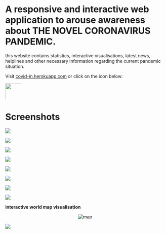 # A responsive and interactive web application to arouse awareness about THE NOVEL CORONAVIRUS PANDEMIC.

this website contains statistics, interactive visualisations, latest news, helplines and other necessary information regarding the current pandemic situation.

Visit [covid-in.herokuapp.com](http://covid-in.herokuapp.com/) or click on the icon below:

<a href="http://covid-in.herokuapp.com/"><img src="https://img.icons8.com/doodle/48/000000/coronavirus.png" width="50" height="50"/></a>

# Screenshots

![](assets/screenshots/stats.png)


![](assets/screenshots/news.png)


![](assets/screenshots/myth.png)


![](assets/screenshots/sick.png)


![](assets/screenshots/help.png)


![](assets/screenshots/prevent.png)


![](assets/screenshots/symptom.png)


![](assets/screenshots/spread.png)


<b>interactive world map visualisation</b>

<p align="center">
  
<img src="./assets/screenshots/map.png" alt="map" align="center"/>
  
![](assets/screenshots/map.png)

</p>

